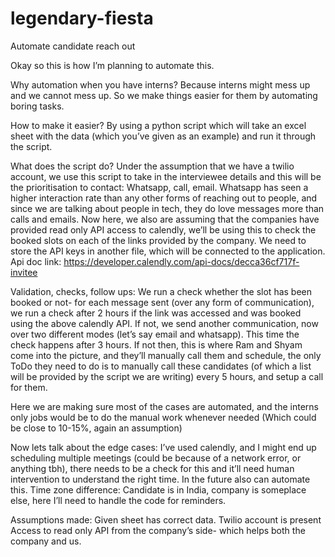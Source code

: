 # legendary-fiesta
Automate candidate reach out

Okay so this is how I’m planning to automate this.

Why automation when you have interns?
Because interns might mess up and we cannot mess up. So we make things easier for them by automating boring tasks.

How to make it easier?
By using a python script which will take an excel sheet with the data (which you’ve given as an example) and run it through the script.

What does the script do?
Under the assumption that we have a twilio account, we use this script to take in the interviewee details and this will be the prioritisation to contact: Whatsapp, call, email. Whatsapp has seen a higher interaction rate than any other forms of reaching out to people, and since we are talking about people in tech, they do love messages more than calls and emails.
Now here, we also are assuming that the companies have provided read only API access to calendly, we’ll be using this to check the booked slots on each of the links provided by the company. We need to store the API keys in another file, which will be connected to the application. Api doc link: https://developer.calendly.com/api-docs/decca36cf717f-invitee

Validation, checks, follow ups: We run a check whether the slot has been booked or not- for each message sent (over any form of communication), we run a check after 2 hours if the link was accessed and was booked using the above calendly API. If not, we send another communication, now over two different modes (let’s say email and whatsapp). This time the check happens after 3 hours. If not then, this is where Ram and Shyam come into the picture, and they’ll manually call them and schedule, the only ToDo they need to do is to manually call these candidates (of which a list will be provided by the script we are writing) every 5 hours, and setup a call for them.

Here we are making sure most of the cases are automated, and the interns only jobs would be to do the manual work whenever needed (Which could be close to 10-15%, again an assumption)

Now lets talk about the edge cases:
I’ve used calendly, and I might end up scheduling multiple meetings (could be because of a network error, or anything tbh), there needs to be a check for this and it’ll need human intervention to understand the right time. In the future also can automate this.
Time zone difference: Candidate is in India, company is someplace else, here I’ll need to handle the code for reminders.

Assumptions made:
Given sheet has correct data.
Twilio account is present
Access to read only API from the company’s side- which helps both the company and us.
